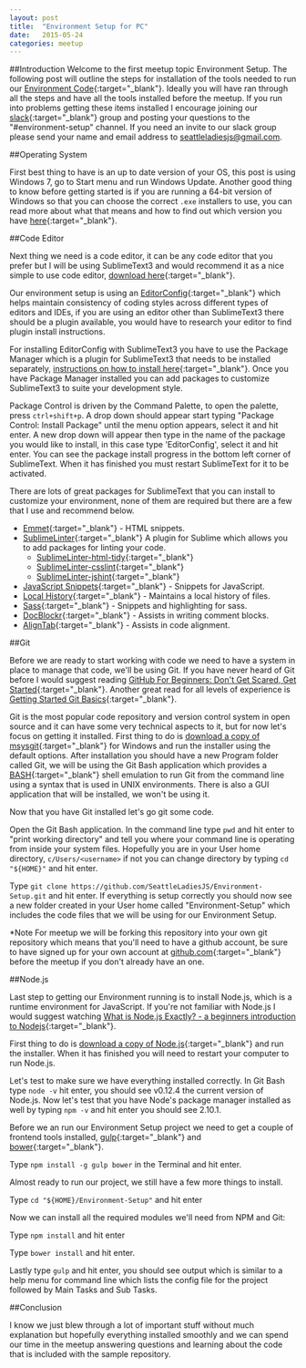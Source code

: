 ```yaml
---
layout: post
title:  "Environment Setup for PC"
date:   2015-05-24
categories: meetup
---
```


##Introduction
Welcome to the first meetup topic Environment Setup. The following post will outline the steps for installation of the tools needed to run our [Environment Code](https://github.com/SeattleLadiesJS/Environment-Setup){:target="_blank"}. Ideally you will have ran through all the steps and have all the tools installed before the meetup. If you run into problems getting these items installed I encourage joining our [slack](https://seattleladiesjs.slack.com/){:target="_blank"} group and posting your questions to the "#environment-setup" channel. If you need an invite to our slack group please send your name and email address to [seattleladiesjs@gmail.com](mailto:seattleladiesjs@gmail.com). 

##Operating System

First best thing to have is an up to date version of your OS, this post is using Windows 7, go to Start menu and run Windows Update. Another good thing to know before getting started is if you are running a 64-bit version of Windows so that you can choose the correct `.exe` installers to use, you can read more about what that means and how to find out which version you have [here](http://windows.microsoft.com/en-us/windows/32-bit-and-64-bit-windows#1TC=windows-7){:target="_blank"}. 

##Code Editor

Next thing we need is a code editor, it can be any code editor that you prefer but I will be using SublimeText3 and would recommend it as a nice simple to use code editor, [download here](http://www.sublimetext.com/3){:target="_blank"}.

Our environment setup is using an [EditorConfig](http://editorconfig.org/){:target="_blank"} which helps maintain consistency of coding styles across different types of editors and IDEs, if you are using an editor other than SublimeText3 there should be a plugin available, you would have to research your editor to find plugin install instructions. 

For installing EditorConfig with SublimeText3 you have to use the Package Manager which is a plugin for SublimeText3 that needs to be installed separately, [instructions on how to install here](https://packagecontrol.io/installation){:target="_blank"}. Once you have Package Manager installed you can add packages to customize SublimeText3 to suite your development style. 

Package Control is driven by the Command Palette, to open the palette, press `ctrl+shift+p`.  A drop down should appear start typing "Package Control: Install Package" until the menu option appears, select it and hit enter. A new drop down will appear then type in the name of the package you would like to install, in this case type 'EditorConfig', select it and hit enter. You can see the package install progress in the bottom left corner of SublimeText. When it has finished you must restart SublimeText for it to be activated.

There are lots of great packages for SublimeText that you can install to customize your environment, none of them are required but there are a few that I use and recommend below.


- [Emmet](http://emmet.io/){:target="_blank"} - HTML snippets.
- [SublimeLinter](http://sublimelinter.readthedocs.org/en/latest/index.html){:target="_blank"} A plugin for Sublime which allows you to add packages for linting your code.
  - [SublimeLinter-html-tidy](https://github.com/SublimeLinter/SublimeLinter-html-tidy){:target="_blank"}
  - [SublimeLinter-csslint](https://github.com/SublimeLinter/SublimeLinter-csslint){:target="_blank"}
  - [SublimeLinter-jshint]( https://github.com/SublimeLinter/SublimeLinter-jshint){:target="_blank"}
- [JavaScript Snippets](https://github.com/jprichardson/sublime-js-snippets){:target="_blank"} - Snippets for JavaScript.
- [Local History](https://github.com/vishr/local-history){:target="_blank"} - Maintains a local history of files.
- [Sass](https://github.com/nathos/sass-textmate-bundle){:target="_blank"} - Snippets and highlighting for sass.
- [DocBlockr](https://github.com/Warin/Sublime/tree/master/DocBlockr){:target="_blank"} - Assists in writing comment blocks.
- [AlignTab](https://github.com/randy3k/AlignTab){:target="_blank"} - Assists in code alignment.

##Git

Before we are ready to start working with code we need to have a system in place to manage that code, we'll be using Git. If you have never heard of Git before I would suggest reading [GitHub For Beginners: Don't Get Scared, Get Started](http://readwrite.com/2013/09/30/understanding-github-a-journey-for-beginners-part-1){:target="_blank"}. Another great read for all levels of experience is [Getting Started Git Basics](https://git-scm.com/book/en/v2/Getting-Started-Git-Basics){:target="_blank"}.  

Git is the most popular code repository and version control system in open source and it can have some very technical aspects to it, but for now let's focus on getting it installed. First thing to do is [download a copy of msysgit](http://msysgit.github.io/){:target="_blank"} for Windows and run the installer using the default options. After installation you should have a new Program folder called Git, we will be using the Git Bash application which provides a [BASH](http://en.wikipedia.org/wiki/Bash_%28Unix_shell%29){:target="_blank"} shell emulation to run Git from the command line using a syntax that is used in UNIX environments. There is also a GUI application that will be installed, we won't be using it.

Now that you have Git installed let's go git some code. 

Open the Git Bash application. In the command line type `pwd` and hit enter to "print working directory" and tell you where your command line is operating from inside your system files. Hopefully you are in your User home directory, `c/Users/<username>` if not you can change directory by typing `cd "${HOME}"` and hit enter. 


Type `git clone https://github.com/SeattleLadiesJS/Environment-Setup.git` and hit enter. If everything is setup correctly you should now see a new folder created in your User home called "Environment-Setup" which includes the code files that we will be using for our Environment Setup. 

*Note For meetup we will be forking this repository into your own git repository which means that you'll need to have a github account, be sure to have signed up for your own account at [github.com](https://github.com/){:target="_blank"} before the meetup if you don't already have an one.


##Node.js

Last step to getting our Environment running is to install Node.js, which is a runtime environment for JavaScript. If you're not familiar with Node.js I would suggest watching [What is Node.js Exactly? - a beginners introduction to Nodejs](https://www.youtube.com/watch?v=pU9Q6oiQNd0){:target="_blank"}.

First thing to do is [download a copy of Node.js](https://nodejs.org/download/){:target="_blank"} and run the installer. When it has finished you will need to restart your computer to run Node.js. 

Let's test to make sure we have everything installed correctly. In Git Bash type `node -v` hit enter, you should see v0.12.4 the current version of Node.js. Now let's test that you have Node's package manager installed as well by typing `npm -v` and hit enter you should see 2.10.1.

Before we an run our Environment Setup project we need to get a couple of frontend tools installed, [gulp](http://gulpjs.com/){:target="_blank"} and [bower](http://bower.io/){:target="_blank"}. 

  Type `npm install -g gulp bower` in the Terminal and hit enter. 

Almost ready to run our project, we still have a few more things to install.

  Type `cd "${HOME}/Environment-Setup"` and hit enter

Now we can install all the required modules we'll need from NPM and Git:

Type `npm install` and hit enter 

Type `bower install` and hit enter. 

Lastly type `gulp` and hit enter, you should see output which is similar to a help menu for command line which lists the config file for the project followed by Main Tasks and Sub Tasks.



##Conclusion

I know we just blew through a lot of important stuff without much explanation but hopefully everything installed smoothly and we can spend our time in the meetup answering questions and learning about the code that is included with the sample repository. 
 

